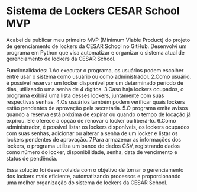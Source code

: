 # Sistema de Lockers CESAR School MVP
Acabei de publicar meu primeiro MVP (Minimum Viable Product) do projeto de gerenciamento de lockers da CESAR School no GitHub. Desenvolvi um programa em Python que visa automatizar e organizar o sistema atual de gerenciamento de lockers da CESAR School.

Funcionalidades:
1.Ao executar o programa, os usuários podem escolher entre usar o sistema como usuário ou como administrador.
2.Como usuário, é possível reservar um locker disponível por um determinado período de dias, utilizando uma senha de 4 dígitos.
3.Caso haja lockers ocupados, o programa exibirá uma lista desses lockers, juntamente com suas respectivas senhas.
4.Os usuários também podem verificar quais lockers estão pendentes de aprovação pela secretaria.
5.O programa emite avisos quando a reserva está próxima de expirar ou quando o tempo de locação já expirou. Ele oferece a opção de renovar o locker ou liberá-lo.
6.Como administrador, é possível listar os lockers disponíveis, os lockers ocupados com suas senhas, adicionar ou alterar a senha de um locker e listar os lockers pendentes de aprovação.
7.Para armazenar as informações dos lockers, o programa utiliza um banco de dados CSV, registrando dados como número do locker, disponibilidade, senha, data de vencimento e status de pendência.

Essa solução foi desenvolvida com o objetivo de tornar o gerenciamento dos lockers mais eficiente, automatizando processos e proporcionando uma melhor organização do sistema de lockers da CESAR School.
